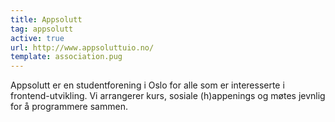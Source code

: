 ```yaml
---
title: Appsolutt
tag: appsolutt
active: true
url: http://www.appsoluttuio.no/
template: association.pug
---
```


Appsolutt er en studentforening i Oslo for alle som er interesserte i frontend-utvikling. Vi arrangerer kurs, sosiale (h)appenings og møtes jevnlig for å programmere sammen.
